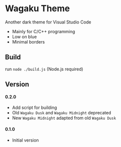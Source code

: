 # Wagaku Theme

Another dark theme for Visual Studio Code

- Mainly for C/C++ programming
- Low on blue
- Minimal borders

## Build

run `node ./build.js` (Node.js required)

## Version

#### 0.2.0

- Add script for building
- Old `Wagaku Dusk` and `Wagaku Midnight` deprecated
- New `Wagaku Midnight` adapted from old `Wagaku Dusk`

#### 0.1.0

- Initial version